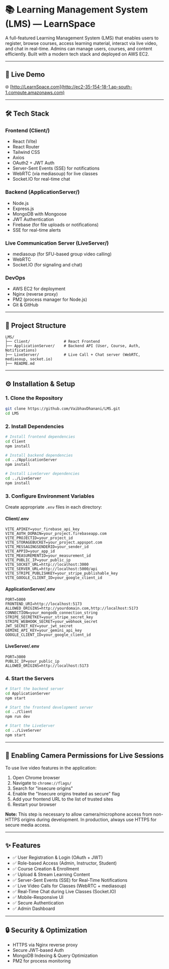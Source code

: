 # 📚 Learning Management System (LMS) — LearnSpace

A full-featured Learning Management System (LMS) that enables users to register, browse courses, access learning material, interact via live video, and chat in real-time. Admins can manage users, courses, and content efficiently. Built with a modern tech stack and deployed on AWS EC2.

---

## 🚀 Live Demo

🌐 [http://LearnSpace.com](http://ec2-35-154-18-1.ap-south-1.compute.amazonaws.com)

---

## 🛠 Tech Stack

### Frontend (Client/)
- React (Vite)
- React Router
- Tailwind CSS
- Axios
- OAuth2 + JWT Auth
- Server-Sent Events (SSE) for notifications
- WebRTC (via mediasoup) for live classes
- Socket.IO for real-time chat

### Backend (ApplicationServer/)
- Node.js
- Express.js
- MongoDB with Mongoose
- JWT Authentication
- Firebase (for file uploads or notifications)
- SSE for real-time alerts

### Live Communication Server (LiveServer/)
- mediasoup (for SFU-based group video calling)
- WebRTC
- Socket.IO (for signaling and chat)

### DevOps
- AWS EC2 for deployment
- Nginx (reverse proxy)
- PM2 (process manager for Node.js)
- Git & GitHub

---

## 📁 Project Structure

```
LMS/
├── Client/               # React Frontend
├── ApplicationServer/    # Backend API (User, Course, Auth, Notifications)
├── LiveServer/           # Live Call + Chat server (WebRTC, mediasoup, socket.io)
├── README.md
```

---

## ⚙️ Installation & Setup

### 1. Clone the Repository
```bash
git clone https://github.com/VaibhavDhanani/LMS.git
cd LMS
```

### 2. Install Dependencies
```bash
# Install frontend dependencies
cd Client
npm install

# Install backend dependencies
cd ../ApplicationServer
npm install

# Install LiveServer dependencies
cd ../LiveServer
npm install
```

### 3. Configure Environment Variables

Create appropriate `.env` files in each directory:

#### Client/.env
```
VITE_APIKEY=your_firebase_api_key
VITE_AUTH_DOMAIN=your_project.firebaseapp.com
VITE_PROJECTID=your_project_id
VITE_STORAGEBUCKET=your_project.appspot.com
VITE_MESSAGINGSENDERID=your_sender_id
VITE_APPID=your_app_id
VITE_MEASUREMENTID=your_measurement_id
VITE_PUBLIC_IP=your_public_ip
VITE_SOCKET_URL=http://localhost:3000
VITE_SERVER_URL=http://localhost:5000/api
VITE_STRIPE_PUBLISHKEY=your_stripe_publishable_key
VITE_GOOGLE_CLIENT_ID=your_google_client_id
```

#### ApplicationServer/.env
```
PORT=5000
FRONTEND_URI=http://localhost:5173
ALLOWED_ORIGINS=http://yourdomain.com,http://localhost:5173
CONNECTION=your_mongodb_connection_string
STRIPE_SECRETKEY=your_stripe_secret_key
STRIPE_WEBHOOK_SECRET=your_webhook_secret
JWT_SECRET_KEY=your_jwt_secret
GEMINI_API_KEY=your_gemini_api_key
GOOGLE_CLIENT_ID=your_google_client_id
```

#### LiveServer/.env
```
PORT=3000
PUBLIC_IP=your_public_ip
ALLOWED_ORIGINS=http://localhost:5173
```

### 4. Start the Servers
```bash
# Start the backend server
cd ApplicationServer
npm start

# Start the frontend development server
cd ../Client
npm run dev

# Start the LiveServer
cd ../LiveServer
npm start
```

---

## 🎥 Enabling Camera Permissions for Live Sessions

To use live video features in the application:

1. Open Chrome browser
2. Navigate to `chrome://flags/`
3. Search for "insecure origins"
4. Enable the "Insecure origins treated as secure" flag
5. Add your frontend URL to the list of trusted sites
6. Restart your browser

**Note:** This step is necessary to allow camera/microphone access from non-HTTPS origins during development. In production, always use HTTPS for secure media access.

---

## ✨ Features

- ✅ User Registration & Login (OAuth + JWT)
- ✅ Role-based Access (Admin, Instructor, Student)
- ✅ Course Creation & Enrollment
- ✅ Upload & Stream Learning Content
- ✅ Server-Sent Events (SSE) for Real-Time Notifications
- ✅ Live Video Calls for Classes (WebRTC + mediasoup)
- ✅ Real-Time Chat during Live Classes (Socket.IO)
- ✅ Mobile-Responsive UI
- ✅ Secure Authentication
- ✅ Admin Dashboard

---

## 🔒 Security & Optimization

- HTTPS via Nginx reverse proxy
- Secure JWT-based Auth
- MongoDB Indexing & Query Optimization
- PM2 for process monitoring
